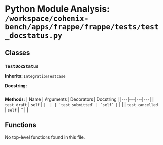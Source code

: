 # Python Module Analysis: `/workspace/cohenix-bench/apps/frappe/frappe/tests/test_docstatus.py`

## Classes

### `TestDocStatus`
**Inherits:** `IntegrationTestCase`


**Docstring:**
```

```

**Methods:**
| Name | Arguments | Decorators | Docstring |
|---|---|---|---|
| `test_draft` | `self` | `` |  |
| `test_submitted` | `self` | `` |  |
| `test_cancelled` | `self` | `` |  |





## Functions

No top-level functions found in this file.
